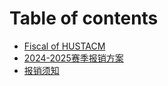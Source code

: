 # Table of contents

* [Fiscal of HUSTACM](README.md)
* [2024-2025赛季报销方案](20242025-sai-ji-bao-xiao-fang-an.md)
* [报销须知](bao-xiao-xu-zhi.md)
